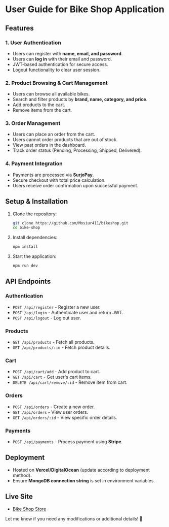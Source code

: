 # User Guide for Bike Shop Application

## Features

### 1. **User Authentication**
- Users can register with **name, email, and password**.
- Users can **log in** with their email and password.
- JWT-based authentication for secure access.
- Logout functionality to clear user session.

### 2. **Product Browsing & Cart Management**
- Users can browse all available bikes.
- Search and filter products by **brand, name, category, and price**.
- Add products to the cart.
- Remove items from the cart.

### 3. **Order Management**
- Users can place an order from the cart.
- Users cannot order products that are out of stock.
- View past orders in the dashboard.
- Track order status (Pending, Processing, Shipped, Delivered).

### 4. **Payment Integration**
- Payments are processed via **SurjoPay**.
- Secure checkout with total price calculation.
- Users receive order confirmation upon successful payment.

## Setup & Installation

1. Clone the repository:
   ```bash
   git clone https://github.com/Mosiur411/bikeshop.git
   cd bike-shop
   ```
2. Install dependencies:
   ```bash
   npm install
   ```
3. Start the application:
   ```bash
   npm run dev
   ```

## API Endpoints

### Authentication
- `POST /api/register` - Register a new user.
- `POST /api/login` - Authenticate user and return JWT.
- `POST /api/logout` - Log out user.

### Products
- `GET /api/products` - Fetch all products.
- `GET /api/products/:id` - Fetch product details.

### Cart
- `POST /api/cart/add` - Add product to cart.
- `GET /api/cart` - Get user's cart items.
- `DELETE /api/cart/remove/:id` - Remove item from cart.

### Orders
- `POST /api/orders` - Create a new order.
- `GET /api/orders` - View user orders.
- `GET /api/orders/:id` - View specific order details.

### Payments
- `POST /api/payments` - Process payment using **Stripe**.

## Deployment
- Hosted on **Vercel/DigitalOcean** (update according to deployment method).
- Ensure **MongoDB connection string** is set in environment variables.

## Live Site
- [Bike Shop Store](https://bikeshopstore.vercel.app/)

Let me know if you need any modifications or additional details! 🚀

